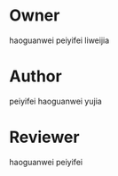 # Owner
haoguanwei
peiyifei
liweijia

# Author
peiyifei
haoguanwei
yujia

# Reviewer
haoguanwei
peiyifei